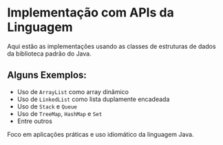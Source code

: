 # Implementação com APIs da Linguagem

Aqui estão as implementações usando as classes de estruturas de dados da biblioteca padrão do Java.

## Alguns Exemplos:
- Uso de `ArrayList` como array dinâmico
- Uso de `LinkedList` como lista duplamente encadeada
- Uso de `Stack` e `Queue`
- Uso de `TreeMap`, `HashMap` e `Set`
- Entre outros

Foco em aplicações práticas e uso idiomático da linguagem Java.
